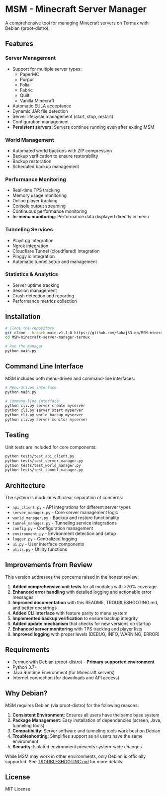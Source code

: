 # MSM - Minecraft Server Manager

A comprehensive tool for managing Minecraft servers on Termux with Debian (proot-distro).

## Features

### Server Management
- Support for multiple server types:
  - PaperMC
  - Purpur
  - Folia
  - Fabric
  - Quilt
  - Vanilla Minecraft
- Automatic EULA acceptance
- Dynamic JAR file detection
- Server lifecycle management (start, stop, restart)
- Configuration management
- **Persistent servers**: Servers continue running even after exiting MSM

### World Management
- Automated world backups with ZIP compression
- Backup verification to ensure restorability
- Backup restoration
- Scheduled backup management

### Performance Monitoring
- Real-time TPS tracking
- Memory usage monitoring
- Online player tracking
- Console output streaming
- Continuous performance monitoring
- **In-menu monitoring**: Performance data displayed directly in menu

### Tunneling Services
- Playit.gg integration
- Ngrok integration
- Cloudflare Tunnel (cloudflared) integration
- Pinggy.io integration
- Automatic tunnel setup and management

### Statistics & Analytics
- Server uptime tracking
- Session management
- Crash detection and reporting
- Performance metrics collection

## Installation

```bash
# Clone the repository
git clone --branch main-v1.1.0 https://github.com/Sahaj33-op/MSM-minecraft-server-manager-termux.git
cd MSM-minecraft-server-manager-termux

# Run the manager
python main.py
```

## Command Line Interface

MSM includes both menu-driven and command-line interfaces:

```bash
# Menu-driven interface
python main.py

# Command-line interface
python cli.py server create myserver
python cli.py server start myserver
python cli.py world backup myserver
python cli.py server monitor myserver
```

## Testing

Unit tests are included for core components:

```bash
python tests/test_api_client.py
python tests/test_server_manager.py
python tests/test_world_manager.py
python tests/test_tunnel_manager.py
```

## Architecture

The system is modular with clear separation of concerns:

- `api_client.py` - API integrations for different server types
- `server_manager.py` - Core server management logic
- `world_manager.py` - Backup and restore functionality
- `tunnel_manager.py` - Tunneling service integrations
- `config.py` - Configuration management
- `environment.py` - Environment detection and setup
- `logger.py` - Centralized logging
- `ui.py` - User interface components
- `utils.py` - Utility functions

## Improvements from Review

This version addresses the concerns raised in the honest review:

1. **Added comprehensive unit tests** for all modules with >70% coverage
2. **Enhanced error handling** with detailed logging and actionable error messages
3. **Improved documentation** with this README, TROUBLESHOOTING.md, and better docstrings
4. **Added CLI interface** with feature parity to menu system
5. **Implemented backup verification** to ensure backup integrity
6. **Added update mechanism** that checks for new versions on startup
7. **Enhanced server monitoring** with TPS tracking and player lists
8. **Improved logging** with proper levels (DEBUG, INFO, WARNING, ERROR)

## Requirements

- Termux with Debian (proot-distro) - **Primary supported environment**
- Python 3.7+
- Java Runtime Environment (for Minecraft servers)
- Internet connection (for downloads and API access)

## Why Debian?

MSM requires Debian (via proot-distro) for the following reasons:

1. **Consistent Environment**: Ensures all users have the same base system
2. **Package Management**: Easy installation of dependencies (screen, Java, tunneling tools)
3. **Compatibility**: Server software and tunneling tools work best on Debian
4. **Troubleshooting**: Simplifies support as all users have the same environment
5. **Security**: Isolated environment prevents system-wide changes

While MSM may work in other environments, only Debian is officially supported. See [TROUBLESHOOTING.md](TROUBLESHOOTING.md) for more details.

## License

MIT License